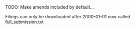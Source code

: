 TODO:
Make amends included by default...


Filings can only be downloaded after 2000-01-01
now called full_submission.txt
